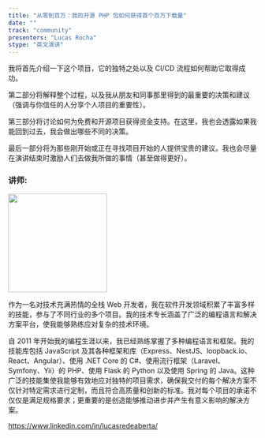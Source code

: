```yaml
---
title: "从零到百万：我的开源 PHP 包如何获得首个百万下载量"
date: ""
track: "community"
presenters: "Lucas Rocha"
stype: "英文演讲"
--- 
```


我将首先介绍一下这个项目，它的独特之处以及 CI/CD 流程如何帮助它取得成功。

第二部分将解释整个过程，以及我从朋友和同事那里得到的最重要的决策和建议（强调与你信任的人分享个人项目的重要性）。

第三部分将讨论如何为免费和开源项目获得资金支持。在这里，我也会透露如果我能回到过去，我会做出哪些不同的决策。

最后一部分将为那些刚开始或正在寻找项目开始的人提供宝贵的建议。我也会尽量在演讲结束时激励人们去做我所做的事情（甚至做得更好）。

### 讲师:

<img src="https://sessionize.com/image/b35d-400o400o1-NiCoDqJwV8R7ywLQJpJ6hh.jpg" width="200" /><br/>

作为一名对技术充满热情的全栈 Web 开发者，我在软件开发领域积累了丰富多样的技能，参与了不同行业的多个项目。我的技术专长涵盖了广泛的编程语言和解决方案平台，使我能够熟练应对复杂的技术环境。

自 2011 年开始我的编程生涯以来，我已经熟练掌握了多种编程语言和框架。我的技能库包括 JavaScript 及其各种框架和库（Express、NestJS、loopback.io、React、Angular）、使用 .NET Core 的 C#、使用流行框架（Laravel、Symfony、Yii）的 PHP、使用 Flask 的 Python 以及使用 Spring 的 Java。这种广泛的技能集使我能够有效地应对独特的项目需求，确保我交付的每个解决方案不仅针对特定需求进行定制，而且符合高质量和创新的标准。我对每个项目的承诺不仅仅是满足规格要求；更重要的是创造能够推动进步并产生有意义影响的解决方案。

https://www.linkedin.com/in/lucasredeaberta/